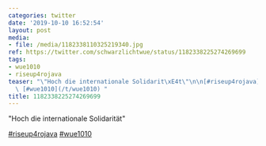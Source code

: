 ```yaml
---
categories: twitter
date: '2019-10-10 16:52:54'
layout: post
media:
- file: /media/1182338110325219340.jpg
ref: https://twitter.com/schwarzlichtwue/status/1182338225274269699
tags:
- wue1010
- riseup4rojava
teaser: "\"Hoch die internationale Solidarit\xE4t\"\n\n[#riseup4rojava](/t/riseup4rojava)\
  \ [#wue1010](/t/wue1010) "
title: 1182338225274269699
---
```

"Hoch die internationale Solidarität"

[#riseup4rojava](/t/riseup4rojava) [#wue1010](/t/wue1010) 